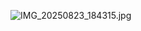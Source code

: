 ![IMG_20250823_184315.jpg](https://github.com/user-attachments/assets/47de993a-11ac-4bc6-9d58-a549aca4b109)

